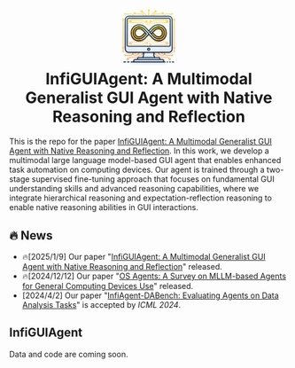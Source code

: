 <h1 align="center">
<img src="images/InfiGUIAgent_logo.jpg" width="100" alt="ToRA" />
<br>
InfiGUIAgent: A Multimodal Generalist GUI Agent with Native Reasoning and Reflection
</h1>

This is the repo for the paper [InfiGUIAgent: A Multimodal Generalist GUI Agent with Native Reasoning and Reflection](https://arxiv.org/pdf/2501.04575). In this work, we develop a multimodal large language model-based GUI agent that enables enhanced task automation on computing devices. Our agent is trained through a two-stage supervised fine-tuning approach that focuses on fundamental GUI understanding skills and advanced reasoning capabilities, where we integrate hierarchical reasoning and expectation-reflection reasoning to enable native reasoning abilities in GUI interactions.

## 🔥  News
- 🔥[2025/1/9] Our paper "[InfiGUIAgent: A Multimodal Generalist GUI Agent with Native Reasoning and Reflection](https://arxiv.org/abs/2501.04575)" released.
- 🔥[2024/12/12] Our paper "[OS Agents: A Survey on MLLM-based Agents for General Computing Devices Use](https://os-agent-survey.github.io/)" released.
- [2024/4/2] Our paper "[InfiAgent-DABench: Evaluating Agents on Data Analysis Tasks](https://infiagent.github.io/)" is accepted by *ICML 2024*.

## InfiGUIAgent
Data and code are coming soon.
